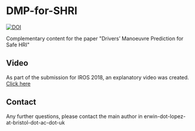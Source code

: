 # DMP-for-SHRI
[![DOI](https://zenodo.org/badge/123431540.svg)](https://zenodo.org/badge/latestdoi/123431540)

Complementary content for the paper "Drivers’ Manoeuvre Prediction for Safe HRI"

## Video
As part of the submission for IROS 2018, an explanatory video was created. [Click here](https://link)


## Contact
Any further questions, please contact the main author in erwin-dot-lopez-at-bristol-dot-ac-dot-uk
